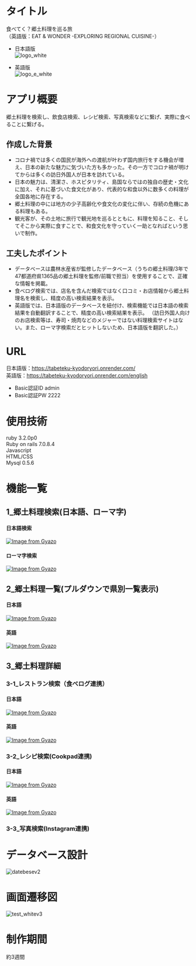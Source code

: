 # タイトル
  食べてく？郷土料理を巡る旅  
  （英語版：EAT & WONDER -EXPLORING REGIONAL CUISINE-）  
  - 日本語版  
  ![logo_white](https://github.com/user-attachments/assets/33cbcbfc-eae0-471d-8b8f-663398527695)

  - 英語版  
  ![logo_e_white](https://github.com/user-attachments/assets/e185401e-2833-4829-8899-0b353387399f)


# アプリ概要
  郷土料理を検索し、飲食店検索、レシピ検索、写真検索などに繋げ、実際に食べることに繋げる。

  ## 作成した背景  
  - コロナ禍では多くの国民が海外への渡航が叶わず国内旅行をする機会が増え、日本の新たな魅力に気づいた方も多かった。その一方でコロナ禍が明けてからは多くの訪日外国人が日本を訪れている。  
  - 日本の魅力は、清潔さ、ホスピタリティ、島国ならではの独自の歴史・文化に加え、それに基づいた食文化があり、代表的な和食以外に数多くの料理が全国各地に存在する。  
  - 郷土料理の中には地方の少子高齢化や食文化の変化に伴い、存続の危機にある料理もある。  
  - 観光客が、その土地に旅行で観光地を巡るとともに、料理を知ること、そしてそこから実際に食すことで、和食文化を守っていく一助となればという思いで制作。

  ## 工夫したポイント
  - データベースは農林水産省が監修したデータベース（うちの郷土料理/3年で47都道府県1365品の郷土料理を監修/前職で担当）を使用することで、正確な情報を掲載。
  - 食べログ検索では、店名を含んだ検索ではなく口コミ・お店情報から郷土料理名を検索し、精度の高い検索結果を表示。
  - 英語版では、日本語版のデータベースを紐付け、検索機能では日本語の検索結果を自動翻訳することで、精度の高い検索結果を表示。
  （訪日外国人向けのお店検索等は、寿司・焼肉などのメジャーではない料理検索サイトはない。また、ローマ字検索だとヒットしないため、日本語版を翻訳した。）


# URL
  日本語版：https://tabeteku-kyodoryori.onrender.com/  
  英語版：https://tabeteku-kyodoryori.onrender.com/english
  - Basic認証ID admin  
  - Basic認証PW 2222

# 使用技術
  ruby 3.2.0p0  
  Ruby on rails 7.0.8.4  
  Javascript  
  HTML/CSS  
  Mysql 0.5.6  

# 機能一覧
  ## 1_郷土料理検索(日本語、ローマ字)
  #### 日本語検索  
[![Image from Gyazo](https://i.gyazo.com/365d42a078f3268eddacef3b0f1971ee.gif)](https://gyazo.com/365d42a078f3268eddacef3b0f1971ee)  

  #### ローマ字検索  
[![Image from Gyazo](https://i.gyazo.com/3e9f00060a4634ff67c25e16f3e33c46.gif)](https://gyazo.com/3e9f00060a4634ff67c25e16f3e33c46)

  ## 2_郷土料理一覧(プルダウンで県別一覧表示)  
  #### 日本語
[![Image from Gyazo](https://i.gyazo.com/4cd4b2f255ca4639faf0a256a6d86f22.jpg)](https://gyazo.com/4cd4b2f255ca4639faf0a256a6d86f22)

  #### 英語  
[![Image from Gyazo](https://i.gyazo.com/75a5ead790d6b9a3127c440c2864cd28.jpg)](https://gyazo.com/75a5ead790d6b9a3127c440c2864cd28)

  ## 3_郷土料理詳細
   ### 3-1_レストラン検索（食べログ連携）

  #### 日本語  
[![Image from Gyazo](https://i.gyazo.com/7ba7b7f4b9c513d2b1392ed7d57b2ef6.gif)](https://gyazo.com/7ba7b7f4b9c513d2b1392ed7d57b2ef6)  

  #### 英語  
[![Image from Gyazo](https://i.gyazo.com/076de21c77ab31a052d869b30f7933b6.gif)](https://gyazo.com/076de21c77ab31a052d869b30f7933b6)  

   ### 3-2_レシピ検索(Cookpad連携)
   #### 日本語  
[![Image from Gyazo](https://i.gyazo.com/0827235f26d5e0663b040ff3ab26f31f.gif)](https://gyazo.com/0827235f26d5e0663b040ff3ab26f31f)  

  #### 英語  
[![Image from Gyazo](https://i.gyazo.com/fd5cec8d002cc74d27fbdf90e4fd7095.gif)](https://gyazo.com/fd5cec8d002cc74d27fbdf90e4fd7095) 

   ### 3-3_写真検索(Instagram連携)

# データベース設計
![datebesev2](https://github.com/user-attachments/assets/a7140922-81ed-4235-8e7f-843afe780296)

# 画面遷移図
  ![test_whitev3](https://github.com/user-attachments/assets/c3dc7ed8-5fc8-4f65-8853-e4123685ef12)

# 制作期間
  約3週間